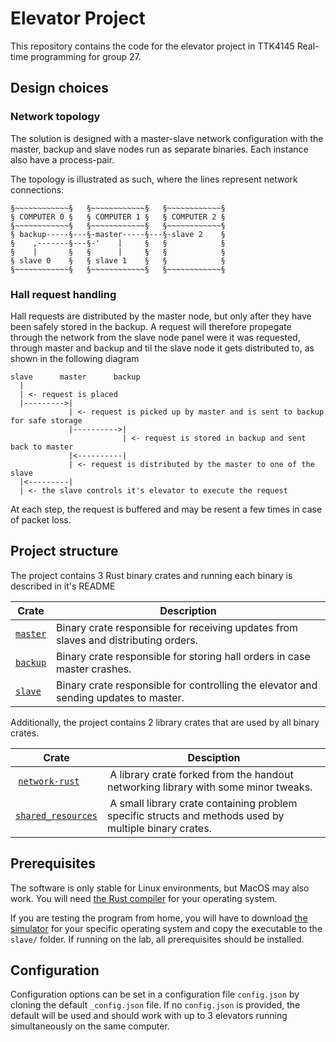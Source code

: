 # Elevator Project

This repository contains the code for the elevator project in TTK4145 Real-time programming
for group 27.

## Design choices

### Network topology

The solution is designed with a master-slave network configuration with the master, backup and slave nodes
run as separate binaries. Each instance also have a process-pair.

The topology is illustrated as such, where the lines represent network connections:
```
§~~~~~~~~~~~~§   §~~~~~~~~~~~~§   §~~~~~~~~~~~~§
§ COMPUTER 0 §   § COMPUTER 1 §   § COMPUTER 2 §
§~~~~~~~~~~~~§   §~~~~~~~~~~~~§   §~~~~~~~~~~~~§
§ backup-----§---§-master-----§---§-slave 2    §
§    ,-------§---§-'    |     §   §            §
§    |       §   §      |     §   §            §
§ slave 0    §   § slave 1    §   §            §
§~~~~~~~~~~~~§   §~~~~~~~~~~~~§   §~~~~~~~~~~~~§
```

### Hall request handling

Hall requests are distributed by the master node, but only after they have been safely stored in the backup.
A request will therefore propegate through the network from the slave node panel were it was requested,
through master and backup and til the slave node it gets distributed to, as shown in the following
diagram

```
slave      master      backup
  |
  | <- request is placed
  |--------->|
             | <- request is picked up by master and is sent to backup for safe storage
             |---------->|
                         | <- request is stored in backup and sent back to master
             |<----------|
             | <- request is distributed by the master to one of the slave
  |<---------|
  | <- the slave controls it's elevator to execute the request
```

At each step, the request is buffered and may be resent a few times in case of packet loss.

## Project structure

The project contains 3 Rust binary crates and running each binary is described in it's README

| Crate | Description |
| --- | --- |
| [`master`](master/README.md) | Binary crate responsible for receiving updates from slaves and distributing orders. |
| [`backup`](backup/README.md) | Binary crate responsible for storing hall orders in case master crashes. |
| [`slave`](slave/README.md) | Binary crate responsible for controlling the elevator and sending updates to master. |

Additionally, the project contains 2 library crates that are used by all binary crates.

| Crate | Desciption |
| --- | --- |
| [`network-rust`](network-rust/README.md) | A library crate forked from the handout networking library with some minor tweaks. |
| [`shared_resources`](shared_resources/README.md) | A small library crate containing problem specific structs and methods used by multiple binary crates. |

## Prerequisites

The software is only stable for Linux environments, but MacOS may also work.
You will need [the Rust compiler](https://www.rust-lang.org/tools/install) for your operating system. 

If you are testing the program from home, you will have to download [the simulator](https://github.com/TTK4145/Simulator-v2/releases/tag/v1.5) for your specific operating system and copy the executable to the `slave/` folder.
If running on the lab, all prerequisites should be installed.

## Configuration

Configuration options can be set in a configuration file `config.json` by cloning the default `_config.json` file.
If no `config.json` is provided, the default will be used and should work with up to 3 elevators running simultaneously on the same computer.
